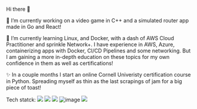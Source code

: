 Hi there 👋

🔭 I’m currently working on a video game in C++ and a simulated router app made in Go and React!

🌱 I’m currently learning Linux, and Docker, with a dash of AWS Cloud Practitioner and sprinkle Network+.
I have experience in AWS, Azure, containerizing apps with Docker, CI/CD Pipelines and some networking.
But I am gaining a more in-depth education on these topics for my own confidence in them as well as certifications!

✨ In a couple months I start an online Cornell Univeristy certification course in Python.
Spreading myself as thin as the last scrapings of jam for a big piece of toast!

Tech statck:
<img src="https://camo.githubusercontent.com/7aaa08e515b1ad4e78f4e4e037d0729f772cd09737a98123a42588c5719f6860/68747470733a2f2f696d672e736869656c64732e696f2f62616467652f52656163745f4e61746976652d3230323332413f6c6f676f3d7265616374266c6f676f436f6c6f723d363144414642">
<img src="{https://img.shields.io/badge/Visual_Studio-5C2D91?style=for-the-badge&logo=visual%20studio&logoColor=white">
<img src="{https://img.shields.io/badge/Visual_Studio-5C2D91?style=for-the-badge&logo=visual%20studio&logoColor=white}" />
![image]({https://img.shields.io/badge/Visual_Studio-5C2D91?style=for-the-badge&logo=visual%20studio&logoColor=white})
<img src="{https://img.shields.io/badge/ChatGPT-74aa9c?style=for-the-badge&logo=openai&logoColor=white}" />

<!--
**KimGarza/KimGarza** is a ✨ _special_ ✨ repository because its `README.md` (this file) appears on your GitHub profile.

Here are some ideas to get you started:

- 🔭 I’m currently working on ...
- 🌱 I’m currently learning ...
- 👯 I’m looking to collaborate on ...
- 🤔 I’m looking for help with ...
- 💬 Ask me about ...
- 📫 How to reach me: ...
- 😄 Pronouns: ...
- ⚡ Fun fact: ...
-->

